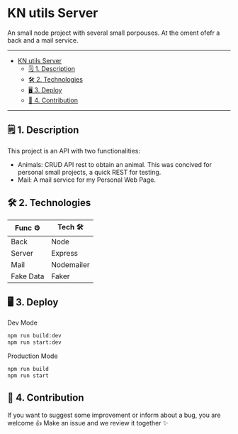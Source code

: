 # KN utils Server

An small node project with several small porpouses. At the oment ofefr a back and a mail service.

---
- [KN utils Server](#kn-utils-server)
  - [🗒️ 1. Description](#️-1-description)
  - [🛠️ 2. Technologies](#️-2-technologies)
  - [🖥️ 3. Deploy](#️-3-deploy)
  - [🤝 4. Contribution](#-4-contribution)

---

## 🗒️ 1. Description

This project is an API with two functionalities: 

- Animals: CRUD API rest to obtain an animal. This was concived for personal small projects, a quick REST for testing.
- Mail: A mail service for my Personal Web Page.

## 🛠️ 2. Technologies

Func ⚙️ | Tech 🛠️
---|---
Back | Node
Server | Express
Mail | Nodemailer
Fake Data | Faker


## 🖥️ 3. Deploy

Dev Mode

```bash
npm run build:dev
npm run start:dev
```

Production Mode

```bash
npm run build
npm run start
```

## 🤝 4. Contribution

If you want to suggest some improvement or inform about a bug, you are welcome 👍 Make an issue and we review it together ✨